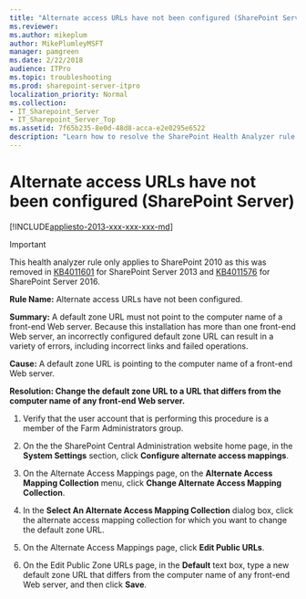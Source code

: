 ```yaml
---
title: "Alternate access URLs have not been configured (SharePoint Server)"
ms.reviewer: 
ms.author: mikeplum
author: MikePlumleyMSFT
manager: pamgreen
ms.date: 2/22/2018
audience: ITPro
ms.topic: troubleshooting
ms.prod: sharepoint-server-itpro
localization_priority: Normal
ms.collection:
- IT_Sharepoint_Server
- IT_Sharepoint_Server_Top
ms.assetid: 7f65b235-8e0d-48d8-acca-e2e0295e6522
description: "Learn how to resolve the SharePoint Health Analyzer rule: Alternate access URLs have not been configured, for SharePoint Server."
---
```


# Alternate access URLs have not been configured (SharePoint Server)

[!INCLUDE[appliesto-2013-xxx-xxx-xxx-md](../includes/appliesto-2013-xxx-xxx-xxx-md.md)]
  
>[!IMPORTANT]
>This health analyzer rule only applies to SharePoint 2010 as this was removed in [KB4011601](https://support.microsoft.com/help/4011601) for SharePoint Server 2013 and [KB4011576](https://support.microsoft.com/help/4011576) for SharePoint Server 2016.

 **Rule Name:** Alternate access URLs have not been configured. 
  
 **Summary:** A default zone URL must not point to the computer name of a front-end Web server. Because this installation has more than one front-end Web server, an incorrectly configured default zone URL can result in a variety of errors, including incorrect links and failed operations. 
  
 **Cause:** A default zone URL is pointing to the computer name of a front-end Web server. 
  
 **Resolution: Change the default zone URL to a URL that differs from the computer name of any front-end Web server.**
  
1. Verify that the user account that is performing this procedure is a member of the Farm Administrators group.
    
2. On the the SharePoint Central Administration website home page, in the **System Settings** section, click **Configure alternate access mappings**.
    
3. On the Alternate Access Mappings page, on the **Alternate Access Mapping Collection** menu, click **Change Alternate Access Mapping Collection**.
    
4. In the **Select An Alternate Access Mapping Collection** dialog box, click the alternate access mapping collection for which you want to change the default zone URL. 
    
5. On the Alternate Access Mappings page, click **Edit Public URLs**.
    
6. On the Edit Public Zone URLs page, in the **Default** text box, type a new default zone URL that differs from the computer name of any front-end Web server, and then click **Save**.
    


